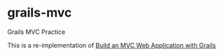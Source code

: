 # grails-mvc
Grails MVC Practice

This is a re-implementation of [Build an MVC Web Application with Grails](https://www.baeldung.com/grails-mvc-application)
